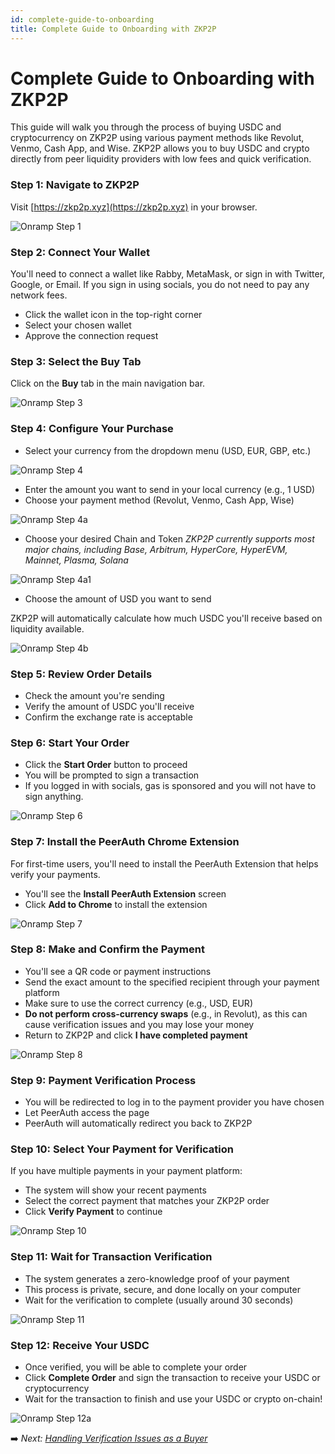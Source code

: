```yaml
---
id: complete-guide-to-onboarding
title: Complete Guide to Onboarding with ZKP2P
---
```


# Complete Guide to Onboarding with ZKP2P

This guide will walk you through the process of buying USDC and cryptocurrency on ZKP2P using various payment methods like Revolut, Venmo, Cash App, and Wise. ZKP2P allows you to buy USDC and crypto directly from peer liquidity providers with low fees and quick verification.

### Step 1: Navigate to ZKP2P

Visit [https://zkp2p.xyz](https://zkp2p.xyz) in your browser.

![Onramp Step 1](/img/onramping/OnrampStep1.avif)

### Step 2: Connect Your Wallet

You'll need to connect a wallet like Rabby, MetaMask, or sign in with Twitter, Google, or Email. If you sign in using socials, you do not need to pay any network fees.

- Click the wallet icon in the top-right corner  
- Select your chosen wallet  
- Approve the connection request  

### Step 3: Select the Buy Tab

Click on the **Buy** tab in the main navigation bar.

![Onramp Step 3](/img/onramping/OnrampStep3.avif)


### Step 4: Configure Your Purchase

- Select your currency from the dropdown menu (USD, EUR, GBP, etc.)  

![Onramp Step 4](/img/onramping/OnrampStep4.avif)

- Enter the amount you want to send in your local currency (e.g., 1 USD)  
- Choose your payment method (Revolut, Venmo, Cash App, Wise)  

![Onramp Step 4a](/img/onramping/OnrampStep4a.avif)

- Choose your desired Chain and Token
_ZKP2P currently supports most major chains, including Base, Arbitrum, HyperCore, HyperEVM, Mainnet, Plasma, Solana_

![Onramp Step 4a1](/img/onramping/OnrampStep4a1.png)


- Choose the amount of USD you want to send  

ZKP2P will automatically calculate how much USDC you'll receive based on liquidity available.

![Onramp Step 4b](/img/onramping/OnrampStep4b.png)


### Step 5: Review Order Details

- Check the amount you're sending  
- Verify the amount of USDC you'll receive  
- Confirm the exchange rate is acceptable  

### Step 6: Start Your Order

- Click the **Start Order** button to proceed  
- You will be prompted to sign a transaction
- If you logged in with socials, gas is sponsored and you will not have to sign anything. 

![Onramp Step 6](/img/onramping/OnrampStep6.avif)


### Step 7: Install the PeerAuth Chrome Extension

For first-time users, you'll need to install the PeerAuth Extension that helps verify your payments.

- You'll see the **Install PeerAuth Extension** screen  
- Click **Add to Chrome** to install the extension

![Onramp Step 7](/img/onramping/OnrampStep7.avif)


### Step 8: Make and Confirm the Payment

- You'll see a QR code or payment instructions  
- Send the exact amount to the specified recipient through your payment platform  
- Make sure to use the correct currency (e.g., USD, EUR)  
- **Do not perform cross-currency swaps** (e.g., in Revolut), as this can cause verification issues and you may lose your money
- Return to ZKP2P and click **I have completed payment**  

![Onramp Step 8](/img/onramping/OnrampStep8.avif)


### Step 9: Payment Verification Process

- You will be redirected to log in to the payment provider you have chosen  
- Let PeerAuth access the page  
- PeerAuth will automatically redirect you back to ZKP2P  

### Step 10: Select Your Payment for Verification

If you have multiple payments in your payment platform:

- The system will show your recent payments  
- Select the correct payment that matches your ZKP2P order  
- Click **Verify Payment** to continue  

![Onramp Step 10](/img/onramping/OnrampStep10.png)


### Step 11: Wait for Transaction Verification

- The system generates a zero-knowledge proof of your payment  
- This process is private, secure, and done locally on your computer  
- Wait for the verification to complete (usually around 30 seconds)  

![Onramp Step 11](/img/onramping/OnrampStep11.png)


### Step 12: Receive Your USDC

- Once verified, you will be able to complete your order  
- Click **Complete Order** and sign the transaction to receive your USDC or cryptocurrency  
- Wait for the transaction to finish and use your USDC or crypto on-chain!  

![Onramp Step 12a](/img/onramping/OnrampStep12.png)


➡️ _Next: [Handling Verification Issues as a Buyer](handling-verification-issues.md)_
